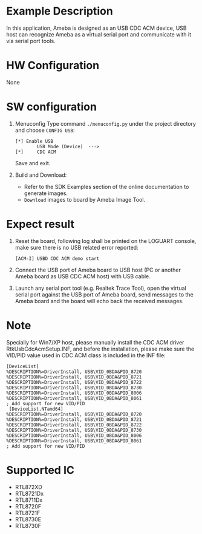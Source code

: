 # Example Description

In this application, Ameba is designed as an USB CDC ACM device, USB host can recognize Ameba as a virtual serial port and communicate with it via serial port tools.

# HW Configuration

None

# SW configuration

1. Menuconfig
	Type command `./menuconfig.py` under the project directory and choose `CONFIG USB`:
	```
	[*] Enable USB
			USB Mode (Device)  --->
	[*] 	CDC ACM
	```
	Save and exit.

2. Build and Download:
   * Refer to the SDK Examples section of the online documentation to generate images.
   * `Download` images to board by Ameba Image Tool.

# Expect result

1. Reset the board, following log shall be printed on the LOGUART console, make sure there is no USB related error reported:
	```
	[ACM-I] USBD CDC ACM demo start
	```

2. Connect the USB port of Ameba board to USB host (PC or another Ameba board as USB CDC ACM host) with USB cable.

3. Launch any serial port tool (e.g. Realtek Trace Tool), open the virtual serial port against the USB port of Ameba board, send messages to the Ameba board and the board will echo back the received messages.

# Note

Specially for Win7/XP host, please manually install the CDC ACM driver RtkUsbCdcAcmSetup.INF, and before the installation, please make sure the VID/PID value used in CDC ACM class is included in the INF file:
```
[DeviceList]
%DESCRIPTION%=DriverInstall, USB\VID_0BDA&PID_8720
%DESCRIPTION%=DriverInstall, USB\VID_0BDA&PID_8721
%DESCRIPTION%=DriverInstall, USB\VID_0BDA&PID_8722
%DESCRIPTION%=DriverInstall, USB\VID_0BDA&PID_8730
%DESCRIPTION%=DriverInstall, USB\VID_0BDA&PID_8006
%DESCRIPTION%=DriverInstall, USB\VID_0BDA&PID_8061
; Add support for new VID/PID
 [DeviceList.NTamd64] 
%DESCRIPTION%=DriverInstall, USB\VID_0BDA&PID_8720
%DESCRIPTION%=DriverInstall, USB\VID_0BDA&PID_8721
%DESCRIPTION%=DriverInstall, USB\VID_0BDA&PID_8722
%DESCRIPTION%=DriverInstall, USB\VID_0BDA&PID_8730
%DESCRIPTION%=DriverInstall, USB\VID_0BDA&PID_8006
%DESCRIPTION%=DriverInstall, USB\VID_0BDA&PID_8061
; Add support for new VID/PID
```

# Supported IC

- RTL872XD
- RTL8721Dx
- RTL8711Dx
- RTL8720F
- RTL8721F
- RTL8730E
- RTL8730F
